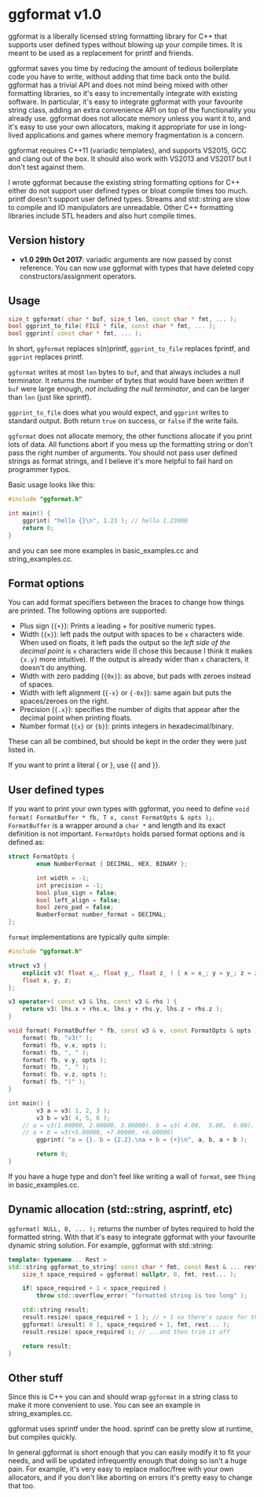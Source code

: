# ggformat v1.0

ggformat is a liberally licensed string formatting library for C++ that
supports user defined types without blowing up your compile times. It is
meant to be used as a replacement for printf and friends.

ggformat saves you time by reducing the amount of tedious boilerplate
code you have to write, without adding that time back onto the build.
ggformat has a trivial API and does not mind being mixed with other
formatting libraries, so it's easy to incrementally integrate with
existing software. In particular, it's easy to integrate ggformat with
your favourite string class, adding an extra convenience API on top of
the functionality you already use. ggformat does not allocate memory
unless you want it to, and it's easy to use your own allocators, making
it appropriate for use in long-lived applications and games where memory
fragmentation is a concern.

ggformat requires C++11 (variadic templates), and supports VS2015, GCC
and clang out of the box. It should also work with VS2013 and VS2017 but
I don't test against them.

I wrote ggformat because the existing string formatting options for C++
either do not support user defined types or bloat compile times too
much. printf doesn't support user defined types. Streams and std::string
are slow to compile and IO manipulators are unreadable. Other C++
formatting libraries include STL headers and also hurt compile times.


## Version history

- __v1.0 29th Oct 2017__: variadic arguments are now passed by const
  reference. You can now use ggformat with types that have deleted copy
  constructors/assignment operators.


## Usage

```cpp
size_t ggformat( char * buf, size_t len, const char * fmt, ... );
bool ggprint_to_file( FILE * file, const char * fmt, ... );
bool ggprint( const char * fmt, ... );
```

In short, `ggformat` replaces s(n)printf, `ggprint_to_file` replaces
fprintf, and `ggprint` replaces printf.

`ggformat` writes at most `len` bytes to `buf`, and that always includes
a null terminator. It returns the number of bytes that would have been
written if `buf` were large enough, _not including the null terminator_,
and can be larger than `len` (just like sprintf).

`ggprint_to_file` does what you would expect, and `ggprint` writes to
standard output. Both return `true` on success, or `false` if the write
fails.

`ggformat` does not allocate memory, the other functions allocate if you
print lots of data. All functions abort if you mess up the formatting
string or don't pass the right number of arguments. You should not pass
user defined strings as format strings, and I believe it's more helpful
to fail hard on programmer typos.
	
Basic usage looks like this:

```cpp
#include "ggformat.h"

int main() {
	ggprint( "hello {}\n", 1.23 ); // hello 1.23000
	return 0;
}
```

and you can see more examples in basic_examples.cc and
string_examples.cc.


## Format options

You can add format specifiers between the braces to change how things
are printed. The following options are supported:

- Plus sign (`{+}`): Prints a leading + for positive numeric types.
- Width (`{x}`): left pads the output with spaces to be `x` characters
  wide. When used on floats, it left pads the output so the _left side
  of the decimal point_ is `x` characters wide (I chose this because I
  think it makes `{x.y}` more intuitive). If the output is already wider
  than `x` characters, it doesn't do anything.
- Width with zero padding (`{0x}`): as above, but pads with zeroes
  instead of spaces.
- Width with left alignment (`{-x}` or `{-0x}`): same again but puts the
  spaces/zeroes on the right.
- Precision (`{.x}`): specifies the number of digits that appear after
  the decimal point when printing floats.
- Number format (`{x}` or `{b}`): prints integers in hexadecimal/binary.

These can all be combined, but should be kept in the order they were
just listed in.

If you want to print a literal { or }, use {{ and }}.


## User defined types

If you want to print your own types with ggformat, you need to define
`void format( FormatBuffer * fb, T x, const FormatOpts & opts );`.
`FormatBuffer` is a wrapper around a `char *` and length and its exact
definition is not important. `FormatOpts` holds parsed format options
and is defined as:

```cpp
struct FormatOpts {
        enum NumberFormat { DECIMAL, HEX, BINARY };

        int width = -1;
        int precision = -1;
        bool plus_sign = false;
        bool left_align = false;
        bool zero_pad = false;
        NumberFormat number_format = DECIMAL;
};
```

`format` implementations are typically quite simple:

```cpp
#include "ggformat.h"

struct v3 {
	explicit v3( float x_, float y_, float z_ ) { x = x_; y = y_; z = z_; }
	float x, y, z;
};

v3 operator+( const v3 & lhs, const v3 & rhs ) {
	return v3( lhs.x + rhs.x, lhs.y + rhs.y, lhs.z + rhs.z );
}

void format( FormatBuffer * fb, const v3 & v, const FormatOpts & opts ) {
	format( fb, "v3(" );
	format( fb, v.x, opts );
	format( fb, ", " );
	format( fb, v.y, opts );
	format( fb, ", " );
	format( fb, v.z, opts );
	format( fb, ")" );
}

int main() {
        v3 a = v3( 1, 2, 3 );
        v3 b = v3( 4, 5, 6 );
	// a = v3(1.00000, 2.00000, 3.00000). b = v3( 4.00,  5.00,  6.00).
	// a + b = v3(+5.00000, +7.00000, +9.00000)
        ggprint( "a = {}. b = {2.2}.\na + b = {+}\n", a, b, a + b );

        return 0;
}
```

If you have a huge type and don't feel like writing a wall of `format`,
see `Thing` in basic_examples.cc.


## Dynamic allocation (std::string, asprintf, etc)

`ggformat( NULL, 0, ... );` returns the number of bytes required to hold
the formatted string. With that it's easy to integrate ggformat with
your favourite dynamic string solution. For example, ggformat with
std::string:

```cpp
template< typename... Rest >
std::string ggformat_to_string( const char * fmt, const Rest & ... rest ) {
	size_t space_required = ggformat( nullptr, 0, fmt, rest... );

	if( space_required + 1 < space_required )
		throw std::overflow_error( "formatted string is too long" );

	std::string result;
	result.resize( space_required + 1 ); // + 1 so there's space for the null terminator...
	ggformat( &result[ 0 ], space_required + 1, fmt, rest... );
	result.resize( space_required ); // ...and then trim it off

	return result;
}
```


## Other stuff

Since this is C++ you can and should wrap `ggformat` in a string class
to make it more convenient to use. You can see an example in
string_examples.cc.

ggformat uses sprintf under the hood. sprintf can be pretty slow at
runtime, but compiles quickly.

In general ggformat is short enough that you can easily modify it to fit
your needs, and will be updated infrequently enough that doing so isn't
a huge pain. For example, it's very easy to replace malloc/free with
your own allocators, and if you don't like aborting on errors it's
pretty easy to change that too.
